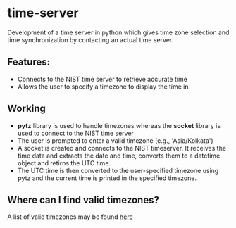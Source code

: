 #  time-server
Development of a time server in python which gives time zone selection and time synchronization by contacting an actual time server.

## Features: 
- Connects to the NIST time server to retrieve accurate time
- Allows the user to specify a timezone to display the time in

## Working
- **pytz** library is used to handle timezones whereas the **socket** library is used to connect to the NIST time server
- The user is prompted to enter a valid timezone (e.g., 'Asia/Kolkata')
- A socket is created and connects to the NIST timeserver. It receives the time data and extracts the date and time, converts them to a datetime object and retirns the UTC time.
- The UTC time is then converted to the user-specified timezone using pytz and the current time is printed in the specified timezone.

## Where can I find valid timezones?
A list of valid timezones may be found [here](https://gist.github.com/heyalexej/8bf688fd67d7199be4a1682b3eec7568)

